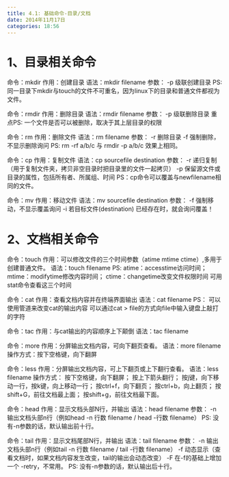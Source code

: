 ```yaml
---
title: 4.1: 基础命令-目录/文档
date: 2014年11月17日
categories: 18:56
---
```

 
1、目录相关命令
=============================================
命令：mkdir 
作用：创建目录
语法：mkdir filename
参数：
-p 级联创建目录
PS:
同一目录下mkdir与touch的文件不可重名，因为linux下的目录和普通文件都视为文件。
 
 
命令：rmdir
作用：删除目录
语法：rmdir filename
参数：
-p 级联删除目录
重点PS:
一个文件是否可以被删除，取决于其上层目录的权限
 
 
命令：rm
作用：删除文件
语法：rm filename
参数：
-r 删除目录
-f 强制删除，不显示删除询问
PS: rm -rf a/b/c 与 rmdir -p a/b/c 效果上相同。
 
 
命令：cp 
作用：复制文件
语法：cp sourcefile destination
参数：
-r 递归复制（用于复制文件夹，拷贝非空目录时把目录里的文件一起拷贝）
-p 保留源文件或目录的属性，包括所有者、所属组、时间
PS：cp命令可以覆盖与newfilename相同的文件。
 
 
命令：mv
作用：移动文件
语法：mv sourcefile destination
参数：
-f 强制移动，不显示覆盖询问
-i 若目标文件(destination) 已经存在时，就会询问覆盖！
 
 
2、文档相关命令
===========================================
命令：touch
作用：可以修改文件的三个时间参数（atime mtime ctime）,多用于创建普通文件。
语法：touch filename 
PS:
atime：accesstime访问时间；
mtime：modifytime修改内容时间；
ctime：changetime改变文件权限时间
可用stat命令查看这三个时间
 
 
命令：cat
作用：查看文档内容并在终端界面输出
语法：cat filename
PS：
可以使用管道来改变cat的输出内容
可以通过cat > file的方式向file中输入键盘上敲打的字符
 
 
命令：tac
作用：与cat输出的内容顺序上下颠倒
语法：tac filename
 
 
命令：more 
作用：分屏输出文档内容，可向下翻页查看。
语法：more filename
操作方式：按下空格键，向下翻屏
 
 
命令：less 
作用：分屏输出文档内容，可上下翻页或上下翻行查看。
语法：less filename
操作方式：
按下空格键，向下翻屏；
按上下箭头翻行； 
按j键，向下移动一行，按k键，向上移动一行；
按ctrl+f，向下翻页；
按ctrl+b，向上翻页；
按shift+G，前往文档最上面；
按shift+g，前往文档最下面。
 
 
命令：head
作用：显示文档头部N行，并输出
语法：head filename
参数：
-n 输出文档头部n行（例如head -n 行数 filename / head -行数 filename）
PS:
没有-n参数的话，默认输出前十行。
 
 
命令：tail
作用：显示文档尾部N行，并输出
语法：tail filename
参数：
-n 输出文档头部n行（例如tail -n 行数 filename / tail -行数 filename）
-f 动态显示（查看文档时，如果文档内容发生改变，tail的输出会动态改变）
-F 在-f的基础上增加一个 -retry，不常用。
PS:
没有-n参数的话，默认输出后十行。
